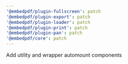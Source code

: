 ```yaml
---
'@embedpdf/plugin-fullscreen': patch
'@embedpdf/plugin-export': patch
'@embedpdf/plugin-loader': patch
'@embedpdf/plugin-print': patch
'@embedpdf/plugin-pan': patch
'@embedpdf/core': patch
---
```


Add utility and wrapper automount components

